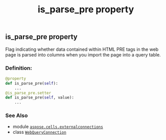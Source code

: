 ﻿---
title: is_parse_pre property
second_title: Aspose.Cells for Python via .NET API References
description: 
type: docs
weight: 210
url: /aspose.cells.externalconnections/webqueryconnection/is_parse_pre/
is_root: false
---

## is_parse_pre property


Flag indicating whether data contained within HTML PRE tags in the web page is
parsed into columns when you import the page into a query table.
### Definition:
```python
@property
def is_parse_pre(self):
    ...
@is_parse_pre.setter
def is_parse_pre(self, value):
    ...
```

### See Also
* module [`aspose.cells.externalconnections`](../../)
* class [`WebQueryConnection`](/cells/python-net/aspose.cells.externalconnections/webqueryconnection)
